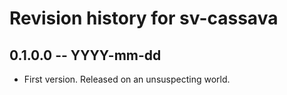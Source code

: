 # Revision history for sv-cassava

## 0.1.0.0  -- YYYY-mm-dd

* First version. Released on an unsuspecting world.
